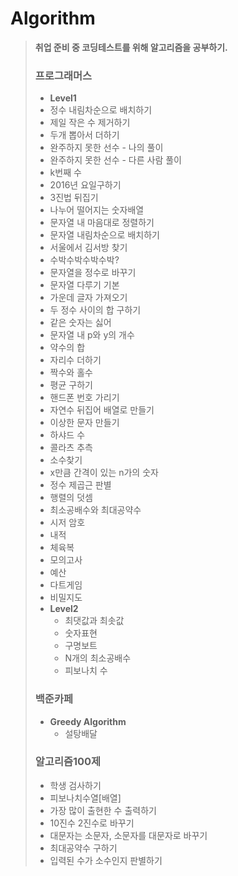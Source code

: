 # Algorithm

> **취업 준비 중 코딩테스트를 위해 알고리즘을 공부하기.**
>
> ### 프로그래머스
>
> -  **Level1**
>   - 정수 내림차순으로 배치하기
>   - 제일 작은 수 제거하기
>   - 두개 뽑아서 더하기
>   - 완주하지 못한 선수 - 나의 풀이
>   - 완주하지 못한 선수 - 다른 사람 풀이
>   - k번째 수
>   - 2016년 요일구하기
>   - 3진법 뒤집기
>   - 나누어 떨어지는 숫자배열
>   - 문자열 내 마음대로 정렬하기
>   - 문자열 내림차순으로 배치하기
>   - 서울에서 김서방 찾기
>   - 수박수박수박수박?
>   - 문자열을 정수로 바꾸기
>   - 문자열 다루기 기본
>   - 가운데 글자 가져오기
>   - 두 정수 사이의 합 구하기
>   - 같은 숫자는 싫어
>   - 문자열 내 p와 y의 개수
>   - 약수의 합
>   - 자리수 더하기
>   - 짝수와 홀수
>   - 평균 구하기
>   - 핸드폰 번호 가리기
>   - 자연수 뒤집어 배열로 만들기
>   - 이상한 문자 만들기
>   - 하샤드 수
>   - 콜라츠 추측
>   - 소수찾기
>   - x만큼 간격이 있는 n가의 숫자
>   - 정수 제곱근 판별
>   - 행렬의 덧셈
>   - 최소공배수와 최대공약수
>   - 시저 암호
>   - 내적
>   - 체육복
>   - 모의고사
>   - 예산
>   - 다트게임
>   - 비밀지도
> - **Level2**
>   - 최댓값과 최솟값
>   - 숫자표현
>   - 구명보트
>   - N개의 최소공배수
>   - 피보나치 수
>
> 
>
> 
>
> ### 백준카페
>
> - **Greedy Algorithm**
>   - 설탕배달
>
> 
>
> 
>
> ### 알고리즘100제
>
> - 학생 검사하기
> - 피보나치수열[배열]
> - 가장 많이 출현한 수 출력하기
> - 10진수 2진수로 바꾸기
> - 대문자는 소문자, 소문자를 대문자로 바꾸기
> - 최대공약수 구하기
> - 입력된 수가 소수인지 판별하기

